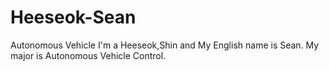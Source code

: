 # Heeseok-Sean
Autonomous Vehicle
I'm a Heeseok,Shin and My English name is Sean. My major is Autonomous Vehicle Control.
